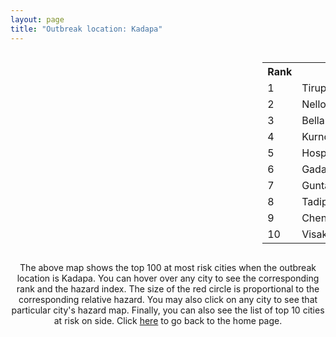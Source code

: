 ```yaml
---
layout: page
title: "Outbreak location: Kadapa"
---
```

<div style="width: 100%; overflow: auto;">
<div style="width: 75%; float: left;">
<div id="mapid">
<script src="https://buda-magenta.github.io/hazard_map/load_map.js"></script>

<script>
var marker_outbreak = L.marker([14.475294, 78.821686],{"autoPan": true}).addTo(map); marker_outbreak.bindTooltip("Kadapa").openTooltip();

var circle_1 = L.circle([13.631637, 79.423171], {"pane": "markerPane", "color": "red", "fill": true, "fillOpacity": 0.2, "fillRule": "evenodd", "lineCap": "round", "lineJoin": "round", "opacity": 1.0, "radius": 70109, "stroke": true, "weight": 3}).addTo(map);
circle_1.bindTooltip("Tirupati<br>rank: 1<br>hazard index: 0.070110")
circle_1.bindPopup('<a href="https://buda-magenta.github.io/hazard_map/Tirupati">Tirupati</a>')

var circle_2 = L.circle([14.449372, 79.987376], {"pane": "markerPane", "color": "red", "fill": true, "fillOpacity": 0.2, "fillRule": "evenodd", "lineCap": "round", "lineJoin": "round", "opacity": 1.0, "radius": 44736, "stroke": true, "weight": 3}).addTo(map);
circle_2.bindTooltip("Nellore<br>rank: 2<br>hazard index: 0.044736")
circle_2.bindPopup('<a href="https://buda-magenta.github.io/hazard_map/Nellore">Nellore</a>')

var circle_3 = L.circle([15.143395, 76.919388], {"pane": "markerPane", "color": "red", "fill": true, "fillOpacity": 0.2, "fillRule": "evenodd", "lineCap": "round", "lineJoin": "round", "opacity": 1.0, "radius": 42904, "stroke": true, "weight": 3}).addTo(map);
circle_3.bindTooltip("Bellary<br>rank: 3<br>hazard index: 0.042904")
circle_3.bindPopup('<a href="https://buda-magenta.github.io/hazard_map/Bellary">Bellary</a>')

var circle_4 = L.circle([15.830925, 78.042537], {"pane": "markerPane", "color": "red", "fill": true, "fillOpacity": 0.2, "fillRule": "evenodd", "lineCap": "round", "lineJoin": "round", "opacity": 1.0, "radius": 34707, "stroke": true, "weight": 3}).addTo(map);
circle_4.bindTooltip("Kurnool<br>rank: 4<br>hazard index: 0.034707")
circle_4.bindPopup('<a href="https://buda-magenta.github.io/hazard_map/Kurnool">Kurnool</a>')

var circle_5 = L.circle([15.266493, 76.387230], {"pane": "markerPane", "color": "red", "fill": true, "fillOpacity": 0.2, "fillRule": "evenodd", "lineCap": "round", "lineJoin": "round", "opacity": 1.0, "radius": 21592, "stroke": true, "weight": 3}).addTo(map);
circle_5.bindTooltip("Hospet<br>rank: 5<br>hazard index: 0.021592")
circle_5.bindPopup('<a href="https://buda-magenta.github.io/hazard_map/Hospet">Hospet</a>')

var circle_6 = L.circle([15.426365, 75.630079], {"pane": "markerPane", "color": "red", "fill": true, "fillOpacity": 0.2, "fillRule": "evenodd", "lineCap": "round", "lineJoin": "round", "opacity": 1.0, "radius": 18099, "stroke": true, "weight": 3}).addTo(map);
circle_6.bindTooltip("Gadag<br>rank: 6<br>hazard index: 0.018100")
circle_6.bindPopup('<a href="https://buda-magenta.github.io/hazard_map/Gadag">Gadag</a>')

var circle_7 = L.circle([15.119651, 77.455290], {"pane": "markerPane", "color": "red", "fill": true, "fillOpacity": 0.2, "fillRule": "evenodd", "lineCap": "round", "lineJoin": "round", "opacity": 1.0, "radius": 17721, "stroke": true, "weight": 3}).addTo(map);
circle_7.bindTooltip("Guntakal<br>rank: 7<br>hazard index: 0.017722")
circle_7.bindPopup('<a href="https://buda-magenta.github.io/hazard_map/Guntakal">Guntakal</a>')

var circle_8 = L.circle([14.906956, 78.009707], {"pane": "markerPane", "color": "red", "fill": true, "fillOpacity": 0.2, "fillRule": "evenodd", "lineCap": "round", "lineJoin": "round", "opacity": 1.0, "radius": 14972, "stroke": true, "weight": 3}).addTo(map);
circle_8.bindTooltip("Tadipatri<br>rank: 8<br>hazard index: 0.014972")
circle_8.bindPopup('<a href="https://buda-magenta.github.io/hazard_map/Tadipatri">Tadipatri</a>')

var circle_9 = L.circle([13.083694, 80.270186], {"pane": "markerPane", "color": "red", "fill": true, "fillOpacity": 0.2, "fillRule": "evenodd", "lineCap": "round", "lineJoin": "round", "opacity": 1.0, "radius": 12995, "stroke": true, "weight": 3}).addTo(map);
circle_9.bindTooltip("Chennai<br>rank: 9<br>hazard index: 0.012995")
circle_9.bindPopup('<a href="https://buda-magenta.github.io/hazard_map/Chennai">Chennai</a>')

var circle_10 = L.circle([17.723128, 83.301284], {"pane": "markerPane", "color": "red", "fill": true, "fillOpacity": 0.2, "fillRule": "evenodd", "lineCap": "round", "lineJoin": "round", "opacity": 1.0, "radius": 12645, "stroke": true, "weight": 3}).addTo(map);
circle_10.bindTooltip("Visakhapatnam<br>rank: 10<br>hazard index: 0.012646")
circle_10.bindPopup('<a href="https://buda-magenta.github.io/hazard_map/Visakhapatnam">Visakhapatnam</a>')

var circle_11 = L.circle([16.508759, 80.618510], {"pane": "markerPane", "color": "red", "fill": true, "fillOpacity": 0.2, "fillRule": "evenodd", "lineCap": "round", "lineJoin": "round", "opacity": 1.0, "radius": 9695, "stroke": true, "weight": 3}).addTo(map);
circle_11.bindTooltip("Vijayawada<br>rank: 11<br>hazard index: 0.009695")
circle_11.bindPopup('<a href="https://buda-magenta.github.io/hazard_map/Vijayawada">Vijayawada</a>')

var circle_12 = L.circle([17.388786, 78.461065], {"pane": "markerPane", "color": "red", "fill": true, "fillOpacity": 0.2, "fillRule": "evenodd", "lineCap": "round", "lineJoin": "round", "opacity": 1.0, "radius": 7626, "stroke": true, "weight": 3}).addTo(map);
circle_12.bindTooltip("Hyderabad<br>rank: 12<br>hazard index: 0.007626")
circle_12.bindPopup('<a href="https://buda-magenta.github.io/hazard_map/Hyderabad">Hyderabad</a>')

var circle_13 = L.circle([15.475377, 78.478558], {"pane": "markerPane", "color": "red", "fill": true, "fillOpacity": 0.2, "fillRule": "evenodd", "lineCap": "round", "lineJoin": "round", "opacity": 1.0, "radius": 7359, "stroke": true, "weight": 3}).addTo(map);
circle_13.bindTooltip("Nandyal<br>rank: 13<br>hazard index: 0.007360")
circle_13.bindPopup('<a href="https://buda-magenta.github.io/hazard_map/Nandyal">Nandyal</a>')

var circle_14 = L.circle([15.507555, 80.060800], {"pane": "markerPane", "color": "red", "fill": true, "fillOpacity": 0.2, "fillRule": "evenodd", "lineCap": "round", "lineJoin": "round", "opacity": 1.0, "radius": 7164, "stroke": true, "weight": 3}).addTo(map);
circle_14.bindTooltip("Ongole<br>rank: 14<br>hazard index: 0.007164")
circle_14.bindPopup('<a href="https://buda-magenta.github.io/hazard_map/Ongole">Ongole</a>')

var circle_15 = L.circle([13.160105, 79.155551], {"pane": "markerPane", "color": "red", "fill": true, "fillOpacity": 0.2, "fillRule": "evenodd", "lineCap": "round", "lineJoin": "round", "opacity": 1.0, "radius": 6317, "stroke": true, "weight": 3}).addTo(map);
circle_15.bindTooltip("Chittoor<br>rank: 15<br>hazard index: 0.006318")
circle_15.bindPopup('<a href="https://buda-magenta.github.io/hazard_map/Chittoor">Chittoor</a>')

var circle_16 = L.circle([14.752266, 78.548552], {"pane": "markerPane", "color": "red", "fill": true, "fillOpacity": 0.2, "fillRule": "evenodd", "lineCap": "round", "lineJoin": "round", "opacity": 1.0, "radius": 6053, "stroke": true, "weight": 3}).addTo(map);
circle_16.bindTooltip("Proddatur<br>rank: 16<br>hazard index: 0.006054")
circle_16.bindPopup('<a href="https://buda-magenta.github.io/hazard_map/Proddatur">Proddatur</a>')

var circle_17 = L.circle([17.005045, 81.780473], {"pane": "markerPane", "color": "red", "fill": true, "fillOpacity": 0.2, "fillRule": "evenodd", "lineCap": "round", "lineJoin": "round", "opacity": 1.0, "radius": 2513, "stroke": true, "weight": 3}).addTo(map);
circle_17.bindTooltip("Rajahmundry<br>rank: 17<br>hazard index: 0.002513")
circle_17.bindPopup('<a href="https://buda-magenta.github.io/hazard_map/Rajahmundry">Rajahmundry</a>')

var circle_18 = L.circle([19.075990, 72.877393], {"pane": "markerPane", "color": "red", "fill": true, "fillOpacity": 0.2, "fillRule": "evenodd", "lineCap": "round", "lineJoin": "round", "opacity": 1.0, "radius": 2179, "stroke": true, "weight": 3}).addTo(map);
circle_18.bindTooltip("Mumbai<br>rank: 18<br>hazard index: 0.002179")
circle_18.bindPopup('<a href="https://buda-magenta.github.io/hazard_map/Mumbai">Mumbai</a>')

var circle_19 = L.circle([14.654623, 77.556260], {"pane": "markerPane", "color": "red", "fill": true, "fillOpacity": 0.2, "fillRule": "evenodd", "lineCap": "round", "lineJoin": "round", "opacity": 1.0, "radius": 1878, "stroke": true, "weight": 3}).addTo(map);
circle_19.bindTooltip("Anantapur<br>rank: 19<br>hazard index: 0.001878")
circle_19.bindPopup('<a href="https://buda-magenta.github.io/hazard_map/Anantapur">Anantapur</a>')

var circle_20 = L.circle([16.676135, 81.170868], {"pane": "markerPane", "color": "red", "fill": true, "fillOpacity": 0.2, "fillRule": "evenodd", "lineCap": "round", "lineJoin": "round", "opacity": 1.0, "radius": 1566, "stroke": true, "weight": 3}).addTo(map);
circle_20.bindTooltip("Eluru<br>rank: 20<br>hazard index: 0.001567")
circle_20.bindPopup('<a href="https://buda-magenta.github.io/hazard_map/Eluru">Eluru</a>')

var circle_21 = L.circle([11.664300, 78.146000], {"pane": "markerPane", "color": "red", "fill": true, "fillOpacity": 0.2, "fillRule": "evenodd", "lineCap": "round", "lineJoin": "round", "opacity": 1.0, "radius": 1351, "stroke": true, "weight": 3}).addTo(map);
circle_21.bindTooltip("Salem<br>rank: 21<br>hazard index: 0.001352")
circle_21.bindPopup('<a href="https://buda-magenta.github.io/hazard_map/Salem">Salem</a>')

var circle_22 = L.circle([11.001812, 76.962843], {"pane": "markerPane", "color": "red", "fill": true, "fillOpacity": 0.2, "fillRule": "evenodd", "lineCap": "round", "lineJoin": "round", "opacity": 1.0, "radius": 1342, "stroke": true, "weight": 3}).addTo(map);
circle_22.bindTooltip("Coimbatore<br>rank: 22<br>hazard index: 0.001343")
circle_22.bindPopup('<a href="https://buda-magenta.github.io/hazard_map/Coimbatore">Coimbatore</a>')

var circle_23 = L.circle([12.955100, 78.269900], {"pane": "markerPane", "color": "red", "fill": true, "fillOpacity": 0.2, "fillRule": "evenodd", "lineCap": "round", "lineJoin": "round", "opacity": 1.0, "radius": 1277, "stroke": true, "weight": 3}).addTo(map);
circle_23.bindTooltip("Robertson Pet<br>rank: 23<br>hazard index: 0.001277")
circle_23.bindPopup('<a href="https://buda-magenta.github.io/hazard_map/Robertson_Pet">Robertson Pet</a>')

var circle_24 = L.circle([15.351838, 75.137985], {"pane": "markerPane", "color": "red", "fill": true, "fillOpacity": 0.2, "fillRule": "evenodd", "lineCap": "round", "lineJoin": "round", "opacity": 1.0, "radius": 1275, "stroke": true, "weight": 3}).addTo(map);
circle_24.bindTooltip("Hubli<br>rank: 24<br>hazard index: 0.001276")
circle_24.bindPopup('<a href="https://buda-magenta.github.io/hazard_map/Hubli">Hubli</a>')

var circle_25 = L.circle([13.573260, 78.479146], {"pane": "markerPane", "color": "red", "fill": true, "fillOpacity": 0.2, "fillRule": "evenodd", "lineCap": "round", "lineJoin": "round", "opacity": 1.0, "radius": 1243, "stroke": true, "weight": 3}).addTo(map);
circle_25.bindTooltip("Madanapalle<br>rank: 25<br>hazard index: 0.001244")
circle_25.bindPopup('<a href="https://buda-magenta.github.io/hazard_map/Madanapalle">Madanapalle</a>')

var circle_26 = L.circle([13.826383, 77.493772], {"pane": "markerPane", "color": "red", "fill": true, "fillOpacity": 0.2, "fillRule": "evenodd", "lineCap": "round", "lineJoin": "round", "opacity": 1.0, "radius": 1236, "stroke": true, "weight": 3}).addTo(map);
circle_26.bindTooltip("Hindupur<br>rank: 26<br>hazard index: 0.001236")
circle_26.bindPopup('<a href="https://buda-magenta.github.io/hazard_map/Hindupur">Hindupur</a>')

var circle_27 = L.circle([12.794811, 79.000641], {"pane": "markerPane", "color": "red", "fill": true, "fillOpacity": 0.2, "fillRule": "evenodd", "lineCap": "round", "lineJoin": "round", "opacity": 1.0, "radius": 1221, "stroke": true, "weight": 3}).addTo(map);
circle_27.bindTooltip("Vellore<br>rank: 27<br>hazard index: 0.001222")
circle_27.bindPopup('<a href="https://buda-magenta.github.io/hazard_map/Vellore">Vellore</a>')

var circle_28 = L.circle([13.137000, 78.133961], {"pane": "markerPane", "color": "red", "fill": true, "fillOpacity": 0.2, "fillRule": "evenodd", "lineCap": "round", "lineJoin": "round", "opacity": 1.0, "radius": 1209, "stroke": true, "weight": 3}).addTo(map);
circle_28.bindTooltip("Kolar<br>rank: 28<br>hazard index: 0.001209")
circle_28.bindPopup('<a href="https://buda-magenta.github.io/hazard_map/Kolar">Kolar</a>')

var circle_29 = L.circle([16.237773, 80.646422], {"pane": "markerPane", "color": "red", "fill": true, "fillOpacity": 0.2, "fillRule": "evenodd", "lineCap": "round", "lineJoin": "round", "opacity": 1.0, "radius": 1203, "stroke": true, "weight": 3}).addTo(map);
circle_29.bindTooltip("Tenali<br>rank: 29<br>hazard index: 0.001203")
circle_29.bindPopup('<a href="https://buda-magenta.github.io/hazard_map/Tenali">Tenali</a>')

var circle_30 = L.circle([14.422347, 77.720069], {"pane": "markerPane", "color": "red", "fill": true, "fillOpacity": 0.2, "fillRule": "evenodd", "lineCap": "round", "lineJoin": "round", "opacity": 1.0, "radius": 1080, "stroke": true, "weight": 3}).addTo(map);
circle_30.bindTooltip("Dharmavaram<br>rank: 30<br>hazard index: 0.001081")
circle_30.bindPopup('<a href="https://buda-magenta.github.io/hazard_map/Dharmavaram">Dharmavaram</a>')

var circle_31 = L.circle([9.926115, 78.114098], {"pane": "markerPane", "color": "red", "fill": true, "fillOpacity": 0.2, "fillRule": "evenodd", "lineCap": "round", "lineJoin": "round", "opacity": 1.0, "radius": 1018, "stroke": true, "weight": 3}).addTo(map);
circle_31.bindTooltip("Madurai<br>rank: 31<br>hazard index: 0.001019")
circle_31.bindPopup('<a href="https://buda-magenta.github.io/hazard_map/Madurai">Madurai</a>')

var circle_32 = L.circle([12.979120, 77.591300], {"pane": "markerPane", "color": "red", "fill": true, "fillOpacity": 0.2, "fillRule": "evenodd", "lineCap": "round", "lineJoin": "round", "opacity": 1.0, "radius": 1003, "stroke": true, "weight": 3}).addTo(map);
circle_32.bindTooltip("Bangalore<br>rank: 32<br>hazard index: 0.001004")
circle_32.bindPopup('<a href="https://buda-magenta.github.io/hazard_map/Bangalore">Bangalore</a>')

var circle_33 = L.circle([19.290314, 76.602903], {"pane": "markerPane", "color": "red", "fill": true, "fillOpacity": 0.2, "fillRule": "evenodd", "lineCap": "round", "lineJoin": "round", "opacity": 1.0, "radius": 991, "stroke": true, "weight": 3}).addTo(map);
circle_33.bindTooltip("Parbhani<br>rank: 33<br>hazard index: 0.000991")
circle_33.bindPopup('<a href="https://buda-magenta.github.io/hazard_map/Parbhani">Parbhani</a>')

var circle_34 = L.circle([19.918233, 75.868625], {"pane": "markerPane", "color": "red", "fill": true, "fillOpacity": 0.2, "fillRule": "evenodd", "lineCap": "round", "lineJoin": "round", "opacity": 1.0, "radius": 920, "stroke": true, "weight": 3}).addTo(map);
circle_34.bindTooltip("Jalna<br>rank: 34<br>hazard index: 0.000921")
circle_34.bindPopup('<a href="https://buda-magenta.github.io/hazard_map/Jalna">Jalna</a>')

var circle_35 = L.circle([14.226644, 76.400512], {"pane": "markerPane", "color": "red", "fill": true, "fillOpacity": 0.2, "fillRule": "evenodd", "lineCap": "round", "lineJoin": "round", "opacity": 1.0, "radius": 876, "stroke": true, "weight": 3}).addTo(map);
circle_35.bindTooltip("Chitradurga<br>rank: 35<br>hazard index: 0.000877")
circle_35.bindPopup('<a href="https://buda-magenta.github.io/hazard_map/Chitradurga">Chitradurga</a>')

var circle_36 = L.circle([16.083333, 77.166667], {"pane": "markerPane", "color": "red", "fill": true, "fillOpacity": 0.2, "fillRule": "evenodd", "lineCap": "round", "lineJoin": "round", "opacity": 1.0, "radius": 846, "stroke": true, "weight": 3}).addTo(map);
circle_36.bindTooltip("Raichur<br>rank: 36<br>hazard index: 0.000846")
circle_36.bindPopup('<a href="https://buda-magenta.github.io/hazard_map/Raichur">Raichur</a>')

var circle_37 = L.circle([12.227213, 79.070156], {"pane": "markerPane", "color": "red", "fill": true, "fillOpacity": 0.2, "fillRule": "evenodd", "lineCap": "round", "lineJoin": "round", "opacity": 1.0, "radius": 779, "stroke": true, "weight": 3}).addTo(map);
circle_37.bindTooltip("Tiruvannamalai<br>rank: 37<br>hazard index: 0.000779")
circle_37.bindPopup('<a href="https://buda-magenta.github.io/hazard_map/Tiruvannamalai">Tiruvannamalai</a>')

var circle_38 = L.circle([8.576971, 77.050125], {"pane": "markerPane", "color": "red", "fill": true, "fillOpacity": 0.2, "fillRule": "evenodd", "lineCap": "round", "lineJoin": "round", "opacity": 1.0, "radius": 768, "stroke": true, "weight": 3}).addTo(map);
circle_38.bindTooltip("Thiruvananthapuram<br>rank: 38<br>hazard index: 0.000768")
circle_38.bindPopup('<a href="https://buda-magenta.github.io/hazard_map/Thiruvananthapuram">Thiruvananthapuram</a>')

var circle_39 = L.circle([12.792907, 78.699917], {"pane": "markerPane", "color": "red", "fill": true, "fillOpacity": 0.2, "fillRule": "evenodd", "lineCap": "round", "lineJoin": "round", "opacity": 1.0, "radius": 757, "stroke": true, "weight": 3}).addTo(map);
circle_39.bindTooltip("Ambur<br>rank: 39<br>hazard index: 0.000757")
circle_39.bindPopup('<a href="https://buda-magenta.github.io/hazard_map/Ambur">Ambur</a>')

var circle_40 = L.circle([16.876586, 81.545145], {"pane": "markerPane", "color": "red", "fill": true, "fillOpacity": 0.2, "fillRule": "evenodd", "lineCap": "round", "lineJoin": "round", "opacity": 1.0, "radius": 756, "stroke": true, "weight": 3}).addTo(map);
circle_40.bindTooltip("Tadepalligudem<br>rank: 40<br>hazard index: 0.000757")
circle_40.bindPopup('<a href="https://buda-magenta.github.io/hazard_map/Tadepalligudem">Tadepalligudem</a>')

var circle_41 = L.circle([16.094950, 80.165878], {"pane": "markerPane", "color": "red", "fill": true, "fillOpacity": 0.2, "fillRule": "evenodd", "lineCap": "round", "lineJoin": "round", "opacity": 1.0, "radius": 742, "stroke": true, "weight": 3}).addTo(map);
circle_41.bindTooltip("Chilakaluripet<br>rank: 41<br>hazard index: 0.000742")
circle_41.bindPopup('<a href="https://buda-magenta.github.io/hazard_map/Chilakaluripet">Chilakaluripet</a>')

var circle_42 = L.circle([18.112082, 83.405220], {"pane": "markerPane", "color": "red", "fill": true, "fillOpacity": 0.2, "fillRule": "evenodd", "lineCap": "round", "lineJoin": "round", "opacity": 1.0, "radius": 689, "stroke": true, "weight": 3}).addTo(map);
circle_42.bindTooltip("Vizianagaram<br>rank: 42<br>hazard index: 0.000689")
circle_42.bindPopup('<a href="https://buda-magenta.github.io/hazard_map/Vizianagaram">Vizianagaram</a>')

var circle_43 = L.circle([17.910400, 77.519900], {"pane": "markerPane", "color": "red", "fill": true, "fillOpacity": 0.2, "fillRule": "evenodd", "lineCap": "round", "lineJoin": "round", "opacity": 1.0, "radius": 674, "stroke": true, "weight": 3}).addTo(map);
circle_43.bindTooltip("Bidar<br>rank: 43<br>hazard index: 0.000675")
circle_43.bindPopup('<a href="https://buda-magenta.github.io/hazard_map/Bidar">Bidar</a>')

var circle_44 = L.circle([10.804973, 78.687030], {"pane": "markerPane", "color": "red", "fill": true, "fillOpacity": 0.2, "fillRule": "evenodd", "lineCap": "round", "lineJoin": "round", "opacity": 1.0, "radius": 622, "stroke": true, "weight": 3}).addTo(map);
circle_44.bindTooltip("Tiruchirappalli<br>rank: 44<br>hazard index: 0.000623")
circle_44.bindPopup('<a href="https://buda-magenta.github.io/hazard_map/Tiruchirappalli">Tiruchirappalli</a>')

var circle_45 = L.circle([15.631900, 77.275900], {"pane": "markerPane", "color": "red", "fill": true, "fillOpacity": 0.2, "fillRule": "evenodd", "lineCap": "round", "lineJoin": "round", "opacity": 1.0, "radius": 605, "stroke": true, "weight": 3}).addTo(map);
circle_45.bindTooltip("Adoni<br>rank: 45<br>hazard index: 0.000606")
circle_45.bindPopup('<a href="https://buda-magenta.github.io/hazard_map/Adoni">Adoni</a>')

var circle_46 = L.circle([17.849907, 75.276320], {"pane": "markerPane", "color": "red", "fill": true, "fillOpacity": 0.2, "fillRule": "evenodd", "lineCap": "round", "lineJoin": "round", "opacity": 1.0, "radius": 602, "stroke": true, "weight": 3}).addTo(map);
circle_46.bindTooltip("Solapur<br>rank: 46<br>hazard index: 0.000603")
circle_46.bindPopup('<a href="https://buda-magenta.github.io/hazard_map/Solapur">Solapur</a>')

var circle_47 = L.circle([11.101781, 77.345192], {"pane": "markerPane", "color": "red", "fill": true, "fillOpacity": 0.2, "fillRule": "evenodd", "lineCap": "round", "lineJoin": "round", "opacity": 1.0, "radius": 562, "stroke": true, "weight": 3}).addTo(map);
circle_47.bindTooltip("Tiruppur<br>rank: 47<br>hazard index: 0.000562")
circle_47.bindPopup('<a href="https://buda-magenta.github.io/hazard_map/Tiruppur">Tiruppur</a>')

var circle_48 = L.circle([16.291519, 80.454159], {"pane": "markerPane", "color": "red", "fill": true, "fillOpacity": 0.2, "fillRule": "evenodd", "lineCap": "round", "lineJoin": "round", "opacity": 1.0, "radius": 549, "stroke": true, "weight": 3}).addTo(map);
circle_48.bindTooltip("Guntur<br>rank: 48<br>hazard index: 0.000550")
circle_48.bindPopup('<a href="https://buda-magenta.github.io/hazard_map/Guntur">Guntur</a>')

var circle_49 = L.circle([16.432998, 80.993715], {"pane": "markerPane", "color": "red", "fill": true, "fillOpacity": 0.2, "fillRule": "evenodd", "lineCap": "round", "lineJoin": "round", "opacity": 1.0, "radius": 547, "stroke": true, "weight": 3}).addTo(map);
circle_49.bindTooltip("Gudivada<br>rank: 49<br>hazard index: 0.000548")
circle_49.bindPopup('<a href="https://buda-magenta.github.io/hazard_map/Gudivada">Gudivada</a>')

var circle_50 = L.circle([18.521428, 73.854454], {"pane": "markerPane", "color": "red", "fill": true, "fillOpacity": 0.2, "fillRule": "evenodd", "lineCap": "round", "lineJoin": "round", "opacity": 1.0, "radius": 544, "stroke": true, "weight": 3}).addTo(map);
circle_50.bindTooltip("Pune<br>rank: 50<br>hazard index: 0.000544")
circle_50.bindPopup('<a href="https://buda-magenta.github.io/hazard_map/Pune">Pune</a>')

var circle_51 = L.circle([14.466127, 75.920636], {"pane": "markerPane", "color": "red", "fill": true, "fillOpacity": 0.2, "fillRule": "evenodd", "lineCap": "round", "lineJoin": "round", "opacity": 1.0, "radius": 498, "stroke": true, "weight": 3}).addTo(map);
circle_51.bindTooltip("Davanagere<br>rank: 51<br>hazard index: 0.000498")
circle_51.bindPopup('<a href="https://buda-magenta.github.io/hazard_map/Davanagere">Davanagere</a>')

var circle_52 = L.circle([13.932609, 75.574978], {"pane": "markerPane", "color": "red", "fill": true, "fillOpacity": 0.2, "fillRule": "evenodd", "lineCap": "round", "lineJoin": "round", "opacity": 1.0, "radius": 458, "stroke": true, "weight": 3}).addTo(map);
circle_52.bindTooltip("Shimoga<br>rank: 52<br>hazard index: 0.000458")
circle_52.bindPopup('<a href="https://buda-magenta.github.io/hazard_map/Shimoga">Shimoga</a>')

var circle_53 = L.circle([18.793568, 80.815939], {"pane": "markerPane", "color": "red", "fill": true, "fillOpacity": 0.2, "fillRule": "evenodd", "lineCap": "round", "lineJoin": "round", "opacity": 1.0, "radius": 442, "stroke": true, "weight": 3}).addTo(map);
circle_53.bindTooltip("Bijapur<br>rank: 53<br>hazard index: 0.000443")
circle_53.bindPopup('<a href="https://buda-magenta.github.io/hazard_map/Bijapur">Bijapur</a>')

var circle_54 = L.circle([15.431506, 76.532774], {"pane": "markerPane", "color": "red", "fill": true, "fillOpacity": 0.2, "fillRule": "evenodd", "lineCap": "round", "lineJoin": "round", "opacity": 1.0, "radius": 438, "stroke": true, "weight": 3}).addTo(map);
circle_54.bindTooltip("Gangawati<br>rank: 54<br>hazard index: 0.000438")
circle_54.bindPopup('<a href="https://buda-magenta.github.io/hazard_map/Gangawati">Gangawati</a>')

var circle_55 = L.circle([16.702841, 74.240533], {"pane": "markerPane", "color": "red", "fill": true, "fillOpacity": 0.2, "fillRule": "evenodd", "lineCap": "round", "lineJoin": "round", "opacity": 1.0, "radius": 410, "stroke": true, "weight": 3}).addTo(map);
circle_55.bindTooltip("Kolhapur<br>rank: 55<br>hazard index: 0.000411")
circle_55.bindPopup('<a href="https://buda-magenta.github.io/hazard_map/Kolhapur">Kolhapur</a>')

var circle_56 = L.circle([16.181939, 81.135130], {"pane": "markerPane", "color": "red", "fill": true, "fillOpacity": 0.2, "fillRule": "evenodd", "lineCap": "round", "lineJoin": "round", "opacity": 1.0, "radius": 406, "stroke": true, "weight": 3}).addTo(map);
circle_56.bindTooltip("Machilipatnam<br>rank: 56<br>hazard index: 0.000407")
circle_56.bindPopup('<a href="https://buda-magenta.github.io/hazard_map/Machilipatnam">Machilipatnam</a>')

var circle_57 = L.circle([16.850253, 74.594888], {"pane": "markerPane", "color": "red", "fill": true, "fillOpacity": 0.2, "fillRule": "evenodd", "lineCap": "round", "lineJoin": "round", "opacity": 1.0, "radius": 376, "stroke": true, "weight": 3}).addTo(map);
circle_57.bindTooltip("Sangli<br>rank: 57<br>hazard index: 0.000376")
circle_57.bindPopup('<a href="https://buda-magenta.github.io/hazard_map/Sangli">Sangli</a>')

var circle_58 = L.circle([15.857267, 74.506934], {"pane": "markerPane", "color": "red", "fill": true, "fillOpacity": 0.2, "fillRule": "evenodd", "lineCap": "round", "lineJoin": "round", "opacity": 1.0, "radius": 365, "stroke": true, "weight": 3}).addTo(map);
circle_58.bindTooltip("Belgaum<br>rank: 58<br>hazard index: 0.000365")
circle_58.bindPopup('<a href="https://buda-magenta.github.io/hazard_map/Belgaum">Belgaum</a>')

var circle_59 = L.circle([8.887951, 76.595501], {"pane": "markerPane", "color": "red", "fill": true, "fillOpacity": 0.2, "fillRule": "evenodd", "lineCap": "round", "lineJoin": "round", "opacity": 1.0, "radius": 356, "stroke": true, "weight": 3}).addTo(map);
circle_59.bindTooltip("Kollam<br>rank: 59<br>hazard index: 0.000356")
circle_59.bindPopup('<a href="https://buda-magenta.github.io/hazard_map/Kollam">Kollam</a>')

var circle_60 = L.circle([16.542769, 81.527344], {"pane": "markerPane", "color": "red", "fill": true, "fillOpacity": 0.2, "fillRule": "evenodd", "lineCap": "round", "lineJoin": "round", "opacity": 1.0, "radius": 338, "stroke": true, "weight": 3}).addTo(map);
circle_60.bindTooltip("Bhimavaram<br>rank: 60<br>hazard index: 0.000339")
circle_60.bindPopup('<a href="https://buda-magenta.github.io/hazard_map/Bhimavaram">Bhimavaram</a>')

var circle_61 = L.circle([18.437436, 77.110521], {"pane": "markerPane", "color": "red", "fill": true, "fillOpacity": 0.2, "fillRule": "evenodd", "lineCap": "round", "lineJoin": "round", "opacity": 1.0, "radius": 331, "stroke": true, "weight": 3}).addTo(map);
circle_61.bindTooltip("Udgir<br>rank: 61<br>hazard index: 0.000331")
circle_61.bindPopup('<a href="https://buda-magenta.github.io/hazard_map/Udgir">Udgir</a>')

var circle_62 = L.circle([8.188047, 77.429049], {"pane": "markerPane", "color": "red", "fill": true, "fillOpacity": 0.2, "fillRule": "evenodd", "lineCap": "round", "lineJoin": "round", "opacity": 1.0, "radius": 328, "stroke": true, "weight": 3}).addTo(map);
circle_62.bindTooltip("Nagercoil<br>rank: 62<br>hazard index: 0.000329")
circle_62.bindPopup('<a href="https://buda-magenta.github.io/hazard_map/Nagercoil">Nagercoil</a>')

var circle_63 = L.circle([10.525626, 76.213254], {"pane": "markerPane", "color": "red", "fill": true, "fillOpacity": 0.2, "fillRule": "evenodd", "lineCap": "round", "lineJoin": "round", "opacity": 1.0, "radius": 322, "stroke": true, "weight": 3}).addTo(map);
circle_63.bindTooltip("Thrissur<br>rank: 63<br>hazard index: 0.000322")
circle_63.bindPopup('<a href="https://buda-magenta.github.io/hazard_map/Thrissur">Thrissur</a>')

var circle_64 = L.circle([16.943739, 82.235061], {"pane": "markerPane", "color": "red", "fill": true, "fillOpacity": 0.2, "fillRule": "evenodd", "lineCap": "round", "lineJoin": "round", "opacity": 1.0, "radius": 317, "stroke": true, "weight": 3}).addTo(map);
circle_64.bindTooltip("Kakinada<br>rank: 64<br>hazard index: 0.000318")
circle_64.bindPopup('<a href="https://buda-magenta.github.io/hazard_map/Kakinada">Kakinada</a>')

var circle_65 = L.circle([19.194329, 72.970178], {"pane": "markerPane", "color": "red", "fill": true, "fillOpacity": 0.2, "fillRule": "evenodd", "lineCap": "round", "lineJoin": "round", "opacity": 1.0, "radius": 311, "stroke": true, "weight": 3}).addTo(map);
circle_65.bindTooltip("Thane<br>rank: 65<br>hazard index: 0.000311")
circle_65.bindPopup('<a href="https://buda-magenta.github.io/hazard_map/Thane">Thane</a>')

var circle_66 = L.circle([20.266777, 85.843559], {"pane": "markerPane", "color": "red", "fill": true, "fillOpacity": 0.2, "fillRule": "evenodd", "lineCap": "round", "lineJoin": "round", "opacity": 1.0, "radius": 280, "stroke": true, "weight": 3}).addTo(map);
circle_66.bindTooltip("Bhubaneswar<br>rank: 66<br>hazard index: 0.000280")
circle_66.bindPopup('<a href="https://buda-magenta.github.io/hazard_map/Bhubaneswar">Bhubaneswar</a>')

var circle_67 = L.circle([12.869810, 74.843008], {"pane": "markerPane", "color": "red", "fill": true, "fillOpacity": 0.2, "fillRule": "evenodd", "lineCap": "round", "lineJoin": "round", "opacity": 1.0, "radius": 280, "stroke": true, "weight": 3}).addTo(map);
circle_67.bindTooltip("Mangalore<br>rank: 67<br>hazard index: 0.000280")
circle_67.bindPopup('<a href="https://buda-magenta.github.io/hazard_map/Mangalore">Mangalore</a>')

var circle_68 = L.circle([13.125476, 80.094090], {"pane": "markerPane", "color": "red", "fill": true, "fillOpacity": 0.2, "fillRule": "evenodd", "lineCap": "round", "lineJoin": "round", "opacity": 1.0, "radius": 272, "stroke": true, "weight": 3}).addTo(map);
circle_68.bindTooltip("Avadi<br>rank: 68<br>hazard index: 0.000272")
circle_68.bindPopup('<a href="https://buda-magenta.github.io/hazard_map/Avadi">Avadi</a>')

var circle_69 = L.circle([28.651718, 77.221939], {"pane": "markerPane", "color": "red", "fill": true, "fillOpacity": 0.2, "fillRule": "evenodd", "lineCap": "round", "lineJoin": "round", "opacity": 1.0, "radius": 244, "stroke": true, "weight": 3}).addTo(map);
circle_69.bindTooltip("Delhi<br>rank: 69<br>hazard index: 0.000245")
circle_69.bindPopup('<a href="https://buda-magenta.github.io/hazard_map/Delhi">Delhi</a>')

var circle_70 = L.circle([21.237947, 81.633683], {"pane": "markerPane", "color": "red", "fill": true, "fillOpacity": 0.2, "fillRule": "evenodd", "lineCap": "round", "lineJoin": "round", "opacity": 1.0, "radius": 236, "stroke": true, "weight": 3}).addTo(map);
circle_70.bindTooltip("Raipur<br>rank: 70<br>hazard index: 0.000236")
circle_70.bindPopup('<a href="https://buda-magenta.github.io/hazard_map/Raipur">Raipur</a>')

var circle_71 = L.circle([16.695935, 74.455575], {"pane": "markerPane", "color": "red", "fill": true, "fillOpacity": 0.2, "fillRule": "evenodd", "lineCap": "round", "lineJoin": "round", "opacity": 1.0, "radius": 215, "stroke": true, "weight": 3}).addTo(map);
circle_71.bindTooltip("Ichalkaranji<br>rank: 71<br>hazard index: 0.000215")
circle_71.bindPopup('<a href="https://buda-magenta.github.io/hazard_map/Ichalkaranji">Ichalkaranji</a>')

var circle_72 = L.circle([8.701220, 77.579269], {"pane": "markerPane", "color": "red", "fill": true, "fillOpacity": 0.2, "fillRule": "evenodd", "lineCap": "round", "lineJoin": "round", "opacity": 1.0, "radius": 210, "stroke": true, "weight": 3}).addTo(map);
circle_72.bindTooltip("Tirunelveli<br>rank: 72<br>hazard index: 0.000211")
circle_72.bindPopup('<a href="https://buda-magenta.github.io/hazard_map/Tirunelveli">Tirunelveli</a>')

var circle_73 = L.circle([10.330330, 78.067398], {"pane": "markerPane", "color": "red", "fill": true, "fillOpacity": 0.2, "fillRule": "evenodd", "lineCap": "round", "lineJoin": "round", "opacity": 1.0, "radius": 207, "stroke": true, "weight": 3}).addTo(map);
circle_73.bindTooltip("Dindigul<br>rank: 73<br>hazard index: 0.000208")
circle_73.bindPopup('<a href="https://buda-magenta.github.io/hazard_map/Dindigul">Dindigul</a>')

var circle_74 = L.circle([18.320022, 83.916077], {"pane": "markerPane", "color": "red", "fill": true, "fillOpacity": 0.2, "fillRule": "evenodd", "lineCap": "round", "lineJoin": "round", "opacity": 1.0, "radius": 205, "stroke": true, "weight": 3}).addTo(map);
circle_74.bindTooltip("Srikakulam<br>rank: 74<br>hazard index: 0.000206")
circle_74.bindPopup('<a href="https://buda-magenta.github.io/hazard_map/Srikakulam">Srikakulam</a>')

var circle_75 = L.circle([11.369204, 77.676627], {"pane": "markerPane", "color": "red", "fill": true, "fillOpacity": 0.2, "fillRule": "evenodd", "lineCap": "round", "lineJoin": "round", "opacity": 1.0, "radius": 198, "stroke": true, "weight": 3}).addTo(map);
circle_75.bindTooltip("Erode<br>rank: 75<br>hazard index: 0.000199")
circle_75.bindPopup('<a href="https://buda-magenta.github.io/hazard_map/Erode">Erode</a>')

var circle_76 = L.circle([13.156387, 80.300528], {"pane": "markerPane", "color": "red", "fill": true, "fillOpacity": 0.2, "fillRule": "evenodd", "lineCap": "round", "lineJoin": "round", "opacity": 1.0, "radius": 196, "stroke": true, "weight": 3}).addTo(map);
circle_76.bindTooltip("Tiruvottiyur<br>rank: 76<br>hazard index: 0.000196")
circle_76.bindPopup('<a href="https://buda-magenta.github.io/hazard_map/Tiruvottiyur">Tiruvottiyur</a>')

var circle_77 = L.circle([19.087076, 82.023572], {"pane": "markerPane", "color": "red", "fill": true, "fillOpacity": 0.2, "fillRule": "evenodd", "lineCap": "round", "lineJoin": "round", "opacity": 1.0, "radius": 191, "stroke": true, "weight": 3}).addTo(map);
circle_77.bindTooltip("Jagdalpur<br>rank: 77<br>hazard index: 0.000192")
circle_77.bindPopup('<a href="https://buda-magenta.github.io/hazard_map/Jagdalpur">Jagdalpur</a>')

var circle_78 = L.circle([16.743454, 77.992319], {"pane": "markerPane", "color": "red", "fill": true, "fillOpacity": 0.2, "fillRule": "evenodd", "lineCap": "round", "lineJoin": "round", "opacity": 1.0, "radius": 177, "stroke": true, "weight": 3}).addTo(map);
circle_78.bindTooltip("Mahbubnagar<br>rank: 78<br>hazard index: 0.000178")
circle_78.bindPopup('<a href="https://buda-magenta.github.io/hazard_map/Mahbubnagar">Mahbubnagar</a>')

var circle_79 = L.circle([22.541418, 88.357691], {"pane": "markerPane", "color": "red", "fill": true, "fillOpacity": 0.2, "fillRule": "evenodd", "lineCap": "round", "lineJoin": "round", "opacity": 1.0, "radius": 175, "stroke": true, "weight": 3}).addTo(map);
circle_79.bindTooltip("Kolkata<br>rank: 79<br>hazard index: 0.000176")
circle_79.bindPopup('<a href="https://buda-magenta.github.io/hazard_map/Kolkata">Kolkata</a>')

var circle_80 = L.circle([17.980609, 79.598212], {"pane": "markerPane", "color": "red", "fill": true, "fillOpacity": 0.2, "fillRule": "evenodd", "lineCap": "round", "lineJoin": "round", "opacity": 1.0, "radius": 166, "stroke": true, "weight": 3}).addTo(map);
circle_80.bindTooltip("Warangal<br>rank: 80<br>hazard index: 0.000167")
circle_80.bindPopup('<a href="https://buda-magenta.github.io/hazard_map/Warangal">Warangal</a>')

var circle_81 = L.circle([12.989816, 80.100987], {"pane": "markerPane", "color": "red", "fill": true, "fillOpacity": 0.2, "fillRule": "evenodd", "lineCap": "round", "lineJoin": "round", "opacity": 1.0, "radius": 165, "stroke": true, "weight": 3}).addTo(map);
circle_81.bindTooltip("Pallavaram<br>rank: 81<br>hazard index: 0.000166")
circle_81.bindPopup('<a href="https://buda-magenta.github.io/hazard_map/Pallavaram">Pallavaram</a>')

var circle_82 = L.circle([10.787898, 76.474087], {"pane": "markerPane", "color": "red", "fill": true, "fillOpacity": 0.2, "fillRule": "evenodd", "lineCap": "round", "lineJoin": "round", "opacity": 1.0, "radius": 165, "stroke": true, "weight": 3}).addTo(map);
circle_82.bindTooltip("Palakkad<br>rank: 82<br>hazard index: 0.000166")
circle_82.bindPopup('<a href="https://buda-magenta.github.io/hazard_map/Palakkad">Palakkad</a>')

var circle_83 = L.circle([16.185317, 75.696792], {"pane": "markerPane", "color": "red", "fill": true, "fillOpacity": 0.2, "fillRule": "evenodd", "lineCap": "round", "lineJoin": "round", "opacity": 1.0, "radius": 165, "stroke": true, "weight": 3}).addTo(map);
circle_83.bindTooltip("Bagalkot<br>rank: 83<br>hazard index: 0.000165")
circle_83.bindPopup('<a href="https://buda-magenta.github.io/hazard_map/Bagalkot">Bagalkot</a>')

var circle_84 = L.circle([13.340077, 77.100621], {"pane": "markerPane", "color": "red", "fill": true, "fillOpacity": 0.2, "fillRule": "evenodd", "lineCap": "round", "lineJoin": "round", "opacity": 1.0, "radius": 156, "stroke": true, "weight": 3}).addTo(map);
circle_84.bindTooltip("Tumkur<br>rank: 84<br>hazard index: 0.000157")
circle_84.bindPopup('<a href="https://buda-magenta.github.io/hazard_map/Tumkur">Tumkur</a>')

var circle_85 = L.circle([16.238924, 80.047288], {"pane": "markerPane", "color": "red", "fill": true, "fillOpacity": 0.2, "fillRule": "evenodd", "lineCap": "round", "lineJoin": "round", "opacity": 1.0, "radius": 132, "stroke": true, "weight": 3}).addTo(map);
circle_85.bindTooltip("Narasaraopet<br>rank: 85<br>hazard index: 0.000132")
circle_85.bindPopup('<a href="https://buda-magenta.github.io/hazard_map/Narasaraopet">Narasaraopet</a>')

var circle_86 = L.circle([12.929903, 80.111823], {"pane": "markerPane", "color": "red", "fill": true, "fillOpacity": 0.2, "fillRule": "evenodd", "lineCap": "round", "lineJoin": "round", "opacity": 1.0, "radius": 132, "stroke": true, "weight": 3}).addTo(map);
circle_86.bindTooltip("Tambaram<br>rank: 86<br>hazard index: 0.000132")
circle_86.bindPopup('<a href="https://buda-magenta.github.io/hazard_map/Tambaram">Tambaram</a>')

var circle_87 = L.circle([11.715950, 79.767053], {"pane": "markerPane", "color": "red", "fill": true, "fillOpacity": 0.2, "fillRule": "evenodd", "lineCap": "round", "lineJoin": "round", "opacity": 1.0, "radius": 132, "stroke": true, "weight": 3}).addTo(map);
circle_87.bindTooltip("Cuddalore Port<br>rank: 87<br>hazard index: 0.000132")
circle_87.bindPopup('<a href="https://buda-magenta.github.io/hazard_map/Cuddalore_Port">Cuddalore Port</a>')

var circle_88 = L.circle([14.625888, 75.635724], {"pane": "markerPane", "color": "red", "fill": true, "fillOpacity": 0.2, "fillRule": "evenodd", "lineCap": "round", "lineJoin": "round", "opacity": 1.0, "radius": 131, "stroke": true, "weight": 3}).addTo(map);
circle_88.bindTooltip("Ranibennur<br>rank: 88<br>hazard index: 0.000131")
circle_88.bindPopup('<a href="https://buda-magenta.github.io/hazard_map/Ranibennur">Ranibennur</a>')

var circle_89 = L.circle([26.055318, 82.993139], {"pane": "markerPane", "color": "red", "fill": true, "fillOpacity": 0.2, "fillRule": "evenodd", "lineCap": "round", "lineJoin": "round", "opacity": 1.0, "radius": 127, "stroke": true, "weight": 3}).addTo(map);
circle_89.bindTooltip("Nizamabad<br>rank: 89<br>hazard index: 0.000128")
circle_89.bindPopup('<a href="https://buda-magenta.github.io/hazard_map/Nizamabad">Nizamabad</a>')

var circle_90 = L.circle([12.836393, 79.705330], {"pane": "markerPane", "color": "red", "fill": true, "fillOpacity": 0.2, "fillRule": "evenodd", "lineCap": "round", "lineJoin": "round", "opacity": 1.0, "radius": 120, "stroke": true, "weight": 3}).addTo(map);
circle_90.bindTooltip("Kanchipuram<br>rank: 90<br>hazard index: 0.000120")
circle_90.bindPopup('<a href="https://buda-magenta.github.io/hazard_map/Kanchipuram">Kanchipuram</a>')

var circle_91 = L.circle([19.169335, 77.311013], {"pane": "markerPane", "color": "red", "fill": true, "fillOpacity": 0.2, "fillRule": "evenodd", "lineCap": "round", "lineJoin": "round", "opacity": 1.0, "radius": 120, "stroke": true, "weight": 3}).addTo(map);
circle_91.bindTooltip("Nanded Waghala<br>rank: 91<br>hazard index: 0.000120")
circle_91.bindPopup('<a href="https://buda-magenta.github.io/hazard_map/Nanded_Waghala">Nanded Waghala</a>')

var circle_92 = L.circle([11.258608, 75.778874], {"pane": "markerPane", "color": "red", "fill": true, "fillOpacity": 0.2, "fillRule": "evenodd", "lineCap": "round", "lineJoin": "round", "opacity": 1.0, "radius": 105, "stroke": true, "weight": 3}).addTo(map);
circle_92.bindTooltip("Kozhikode<br>rank: 92<br>hazard index: 0.000105")
circle_92.bindPopup('<a href="https://buda-magenta.github.io/hazard_map/Kozhikode">Kozhikode</a>')

var circle_93 = L.circle([17.166667, 77.083333], {"pane": "markerPane", "color": "red", "fill": true, "fillOpacity": 0.2, "fillRule": "evenodd", "lineCap": "round", "lineJoin": "round", "opacity": 1.0, "radius": 100, "stroke": true, "weight": 3}).addTo(map);
circle_93.bindTooltip("Gulbarga<br>rank: 93<br>hazard index: 0.000101")
circle_93.bindPopup('<a href="https://buda-magenta.github.io/hazard_map/Gulbarga">Gulbarga</a>')

var circle_94 = L.circle([18.761516, 79.478785], {"pane": "markerPane", "color": "red", "fill": true, "fillOpacity": 0.2, "fillRule": "evenodd", "lineCap": "round", "lineJoin": "round", "opacity": 1.0, "radius": 92, "stroke": true, "weight": 3}).addTo(map);
circle_94.bindTooltip("Ramagundam<br>rank: 94<br>hazard index: 0.000093")
circle_94.bindPopup('<a href="https://buda-magenta.github.io/hazard_map/Ramagundam">Ramagundam</a>')

var circle_95 = L.circle([10.786027, 79.138150], {"pane": "markerPane", "color": "red", "fill": true, "fillOpacity": 0.2, "fillRule": "evenodd", "lineCap": "round", "lineJoin": "round", "opacity": 1.0, "radius": 88, "stroke": true, "weight": 3}).addTo(map);
circle_95.bindTooltip("Thanjavur<br>rank: 95<br>hazard index: 0.000088")
circle_95.bindPopup('<a href="https://buda-magenta.github.io/hazard_map/Thanjavur">Thanjavur</a>')

var circle_96 = L.circle([12.305183, 76.655361], {"pane": "markerPane", "color": "red", "fill": true, "fillOpacity": 0.2, "fillRule": "evenodd", "lineCap": "round", "lineJoin": "round", "opacity": 1.0, "radius": 66, "stroke": true, "weight": 3}).addTo(map);
circle_96.bindTooltip("Mysore<br>rank: 96<br>hazard index: 0.000066")
circle_96.bindPopup('<a href="https://buda-magenta.github.io/hazard_map/Mysore">Mysore</a>')

var circle_97 = L.circle([25.531031, 78.652689], {"pane": "markerPane", "color": "red", "fill": true, "fillOpacity": 0.2, "fillRule": "evenodd", "lineCap": "round", "lineJoin": "round", "opacity": 1.0, "radius": 64, "stroke": true, "weight": 3}).addTo(map);
circle_97.bindTooltip("Jhansi<br>rank: 97<br>hazard index: 0.000065")
circle_97.bindPopup('<a href="https://buda-magenta.github.io/hazard_map/Jhansi">Jhansi</a>')

var circle_98 = L.circle([16.857964, 79.217494], {"pane": "markerPane", "color": "red", "fill": true, "fillOpacity": 0.2, "fillRule": "evenodd", "lineCap": "round", "lineJoin": "round", "opacity": 1.0, "radius": 57, "stroke": true, "weight": 3}).addTo(map);
circle_98.bindTooltip("Nalgonda<br>rank: 98<br>hazard index: 0.000057")
circle_98.bindPopup('<a href="https://buda-magenta.github.io/hazard_map/Nalgonda">Nalgonda</a>')

var circle_99 = L.circle([21.200996, 81.335426], {"pane": "markerPane", "color": "red", "fill": true, "fillOpacity": 0.2, "fillRule": "evenodd", "lineCap": "round", "lineJoin": "round", "opacity": 1.0, "radius": 56, "stroke": true, "weight": 3}).addTo(map);
circle_99.bindTooltip("Bhilai Nagar<br>rank: 99<br>hazard index: 0.000056")
circle_99.bindPopup('<a href="https://buda-magenta.github.io/hazard_map/Bhilai_Nagar">Bhilai Nagar</a>')

var circle_100 = L.circle([23.021624, 72.579707], {"pane": "markerPane", "color": "red", "fill": true, "fillOpacity": 0.2, "fillRule": "evenodd", "lineCap": "round", "lineJoin": "round", "opacity": 1.0, "radius": 52, "stroke": true, "weight": 3}).addTo(map);
circle_100.bindTooltip("Ahmedabad<br>rank: 100<br>hazard index: 0.000052")
circle_100.bindPopup('<a href="https://buda-magenta.github.io/hazard_map/Ahmedabad">Ahmedabad</a>')
</script>
</div>
</div>


<div style="width: 20%; float: right;">
<table>
<tr>
<th>Rank</th>
<th>City</th>
</tr>

<tr>
<td>1</td>
<td>Tirupati</td>
</tr>

<tr>
<td>2</td>
<td>Nellore</td>
</tr>

<tr>
<td>3</td>
<td>Bellary</td>
</tr>

<tr>
<td>4</td>
<td>Kurnool</td>
</tr>

<tr>
<td>5</td>
<td>Hospet</td>
</tr>

<tr>
<td>6</td>
<td>Gadag</td>
</tr>

<tr>
<td>7</td>
<td>Guntakal</td>
</tr>

<tr>
<td>8</td>
<td>Tadipatri</td>
</tr>

<tr>
<td>9</td>
<td>Chennai</td>
</tr>

<tr>
<td>10</td>
<td>Visakhapatnam</td>
</tr>

</table>
</div>
</div>


<p align="center"> The above map shows the top 100 at most risk cities when the outbreak location is Kadapa. You can hover over any city to see the corresponding rank and the hazard index. The size of the red circle is proportional to the corresponding relative hazard. You may also click on any city to see that particular city's hazard map. Finally, you can also see the list of top 10 cities at risk on side.  Click <a href="https://buda-magenta.github.io/hazard_map/">here</a> to go back to the home page.
</p>
